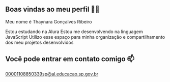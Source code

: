 ## Boas vindas ao meu perfil 💙💙
Meu nome é Thaynara Gonçalves Ribeiro

Estou estudando na Alura
Estou me desenvolvendo na linguagem JavaScript
Utilizo esse espaço para minha organização e compartilhamento dos meu projetos desenvolvidos
## Você pode entrar em contato comigo 📫
00001108850339sp@al.educacao.sp.gov.br
